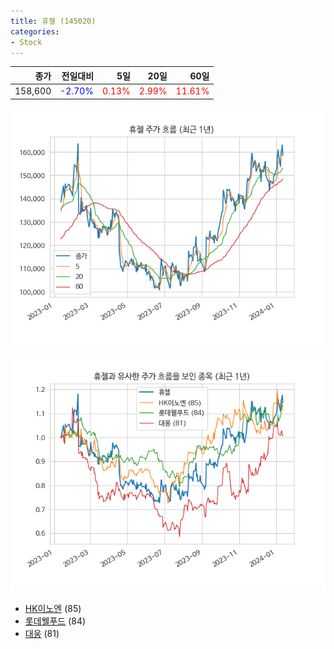 ```yaml
---
title: 휴젤 (145020)
categories:
- Stock
---
```


|종가|전일대비|5일|20일|60일|
|---:|-------:|--:|---:|---:|
|158,600|<span style="color: blue">-2.70%</span>|<span style="color: red">0.13%</span>|<span style="color: red">2.99%</span>|<span style="color: red">11.61%</span>|


<!-- more -->

![145020](/assets/images/stock/145020.png)

![145020](/assets/images/stock/145020_sim.png)

- [HK이노엔](/stock/195940/) (85)
- [롯데웰푸드](/stock/280360/) (84)
- [대웅](/stock/003090/) (81)